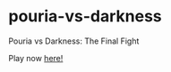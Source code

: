 # pouria-vs-darkness
Pouria vs Darkness: The Final Fight

Play now [here!](https://juniora-mg.github.io/pouria-vs-darkness/)
